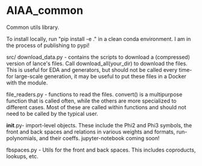 # AIAA_common
Common utils library.

To install locally, run "pip install -e ." in a clean conda environment.
I am in the process of publishing to pypi!

src/
download_data.py - contains the scripts to download a (compressed) version of lance's files. Call download_all(your_dir) to download the files.
This is useful for EDA and generators, but should not be called every time- for large-scale generation, it may be useful to put these files in a Docker with the module.

file_readers.py - functions to read the files. convert() is a multipurpose function that is called often, while the others are more specialized to different cases.
Most of these are called within functions and should not need to be called by the typical user.

__init__.py- import-level objects. These include the Phi2 and Phi3 symbols, the front and back spaces and relations in various weights and formats, run-polynomials, and their coeffs.
jupyter-notebook coming soon!

fbspaces.py - Utils for the front and back spaces. This includes coproducts, lookups, etc.


